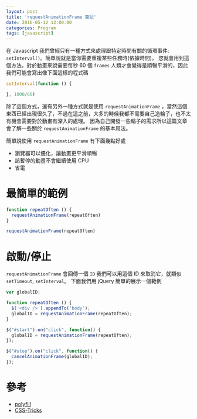 ```yaml
---
layout: post
title: 'requestAnimationFrame 筆記'
date: 2016-05-12 12:00:00
categories: Program
tags: [javascript]
---
```


在 Javascript 我們曾經只有一種方式來處理跟特定時間有關的循環事件: `setInterval()`。簡單說就是當你需要重複某些任務時(依據時間)。
您就會用到這個方法。對於動畫來說需要每秒 60 個 `frames` 人類才會覺得是順暢平滑的，因此我們可能會寫出像下面這樣的程式碼

<!--more-->

```js
setInterval(function () {

}, 1000/60)
```

除了這個方式，還有另外一種方式就是使用 `requestAnimationFrame` ，當然這個東西已經出現很久了，不過在這之前，大多的時候我都不需要自己造輪子，也不太有機會需要對於動畫有深入的處理。
因為自己開發一些輪子的需求所以這篇文章會了解一些關於 `requestAnimationFrame` 的基本用法。

簡單說使用 `requestAnimationFrame` 有下面幾點好處

* 瀏覽器可以優化，讓動畫更平滑順暢
* 該暫停的動畫不會繼續使用 CPU
* 省電

# 最簡單的範例

```js
function repeatOften () {
  requestAnimationFrame(repeatOften)
}

requestAnimationFrame(repeatOften)
```


# 啟動/停止

`requestAnimationFrame` 會回傳一個 `ID` 我們可以用這個 ID 來取消它，就類似 `setTimeout`, `setInterval`。
下面我們用 jQuery 簡單的展示一個範例

```js
var globalID;

function repeatOften () {
  $('<div />').appendTo('body');
  globalID = requestAnimationFrame(repeatOften);
}

$("#start").on("click", function() {
  globalID = requestAnimationFrame(repeatOften);
});

$("#stop").on("click", function() {
  cancelAnimationFrame(globalID);
});
```

# 參考

* [polyfill](https://gist.github.com/paulirish/1579671)
* [CSS-Tricks](https://css-tricks.com/using-requestanimationframe/)
